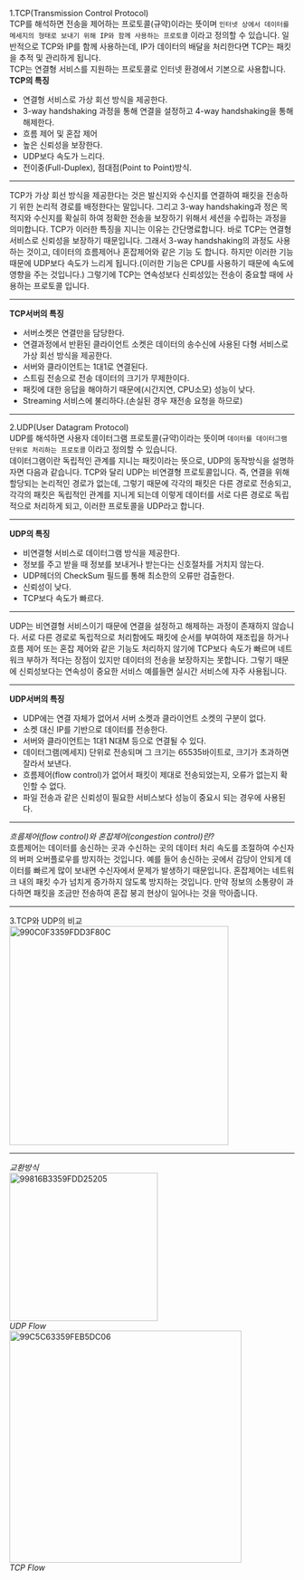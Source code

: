 1.TCP(Transmission Control Protocol) <br>
TCP를 해석하면 전송을 제어하는 프로토콜(규약)이라는 뜻이며 `인터넷 상에서 데이터를 메세지의 형태로 보내기 위해 IP와 함께 사용하는 프로토콜` 이라고 
정의할 수 있습니다. 일반적으로 TCP와 IP를 함께 사용하는데, IP가 데이터의 배달을 처리한다면 TCP는 패킷을 추적 및 관리하게 됩니다. <br>
TCP는 연결형 서비스를 지원하는 프로토콜로 인터넷 환경에서 기본으로 사용합니다. <br>
**TCP의 특징** <br>
- 연결형 서비스로 가상 회선 방식을 제공한다.
- 3-way handshaking 과정을 통해 연결을 설정하고 4-way handshaking을 통해 해제한다.
- 흐름 제어 및 혼잡 제어
- 높은 신뢰성을 보장한다.
- UDP보다 속도가 느리다.
- 전이중(Full-Duplex), 점대점(Point to Point)방식.

-----
TCP가 가상 회선 방식을 제공한다는 것은 발신지와 수신지를 연결하여 패킷을 전송하기 위한 논리적 경로를 배정한다는 말입니다. 그리고 3-way handshaking과
정은 목적지와 수신지를 확실히 하여 정확한 전송을 보장하기 위해서 세션을 수립하는 과정을 의미합니다. TCP가 이러한 특징을 지니는 이유는 간단명료합니다.
바로 TCP는 연결형 서비스로 신뢰성을 보장하기 때문입니다. 그래서 3-way handshaking의 과정도 사용하는 것이고, 데이터의 흐름제어나 혼잡제어와 같은 기능
도 합니다. 하지만 이러한 기능 때문에 UDP보다 속도가 느리게 됩니다.(이러한 기능은 CPU를 사용하기 때문에 속도에 영향을 주는 것입니다.) 그렇기에 TCP는 
연속성보다 신뢰성있는 전송이 중요할 때에 사용하는 프로토콜 입니다.

-----
**TCP서버의 특징** <br>
- 서버소켓은 연결만을 담당한다.
- 연결과정에서 반환된 클라이언트 소켓은 데이터의 송수신에 사용된 다형 서비스로 가상 회선 방식을 제공한다.
- 서버와 클라이언트는 1대1로 연결된다.
- 스트림 전송으로 전송 데이터의 크기가 무제한이다.
- 패킷에 대한 응답을 해야하기 때문에(시간지연, CPU소모) 성능이 낮다.
- Streaming 서비스에 불리하다.(손실된 경우 재전송 요청을 하므로)


-----
2.UDP(User Datagram Protocol) <br>
UDP를 해석하면 사용자 데이터그램 프로토콜(규약)이라는 뜻이며 `데이터를 데이터그램 단위로 처리하는 프로토콜` 이라고 정의할 수 있습니다. <br>
데이터그램이란 독립적인 관계를 지니는 패킷이라는 뜻으로, UDP의 동작방식을 설명하자면 다음과 같습니다. TCP와 달리 UDP는 비연결형 프로토콜입니다. 즉,
연결을 위해 할당되는 논리적인 경로가 없는데, 그렇기 때문에 각각의 패킷은 다른 경로로 전송되고, 각각의 패킷은 독립적인 관계를 지니게 되는데 이렇게 
데이터를 서로 다른 경로로 독립적으로 처리하게 되고, 이러한 프로토콜을 UDP라고 합니다. 

-----
**UDP의 특징** <br>
- 비연결형 서비스로 데이터그램 방식을 제공한다.
- 정보를 주고 받을 때 정보를 보내거나 받는다는 신호절차를 거치지 않는다.
- UDP헤더의 CheckSum 필드를 통해 최소한의 오류만 검출한다.
- 신뢰성이 낮다.
- TCP보다 속도가 빠르다.

-----
UDP는 비연결형 서비스이기 때문에 연결을 설정하고 해제하는 과정이 존재하지 않습니다. 서로 다른 경로로 독립적으로 처리함에도 패킷에 순서를 부여하여 
재조립을 하거나 흐름 제어 또는 혼잡 제어와 같은 기능도 처리하지 않기에 TCP보다 속도가 빠르며 네트워크 부하가 적다는 장점이 있지만 데이터의 전송을 
보장하지는 못합니다. 그렇기 때문에 신뢰성보다는 연속성이 중요한 서비스 예를들면 실시간 서비스에 자주 사용됩니다.

-----
**UDP서버의 특징**
- UDP에는 연결 자체가 없어서 서버 소켓과 클라이언트 소켓의 구분이 없다.
- 소켓 대신 IP를 기반으로 데이터를 전송한다.
- 서버와 클라이언트는 1대1 N대M 등으로 연결될 수 있다.
- 데이터그램(메세지) 단위로 전송되며 그 크기는 65535바이트로, 크기가 초과하면 잘라서 보낸다.
- 흐름제어(flow control)가 없어서 패킷이 제대로 전송되었는지, 오류가 없는지 확인할 수 없다.
- 파일 전송과 같은 신뢰성이 필요한 서비스보다 성능이 중요시 되는 경우에 사용된다.

-----
*흐름제어(flow control)와 혼잡제어(congestion control)란?* <br>
흐름제어는 데이터를 송신하는 곳과 수신하는 곳의 데이터 처리 속도를 조절하여 수신자의 버퍼 오버플로우를 방지하는 것입니다. 예를 들어 송신하는 곳에서
감당이 안되게 데이터를 빠르게 많이 보내면 수신자에서 문제가 발생하기 때문입니다. 혼잡제어는 네트워크 내의 패킷 수가 넘치게 증가하지 않도록 방지하는
것입니다. 만약 정보의 소통량이 과다하면 패킷을 조금만 전송하여 혼잡 붕괴 현상이 일어나는 것을 막아줍니다.

-----
3.TCP와 UDP의 비교 <br>
<img width="387" alt="990C0F3359FDD3F80C" src="https://user-images.githubusercontent.com/63625609/82962934-9181cf80-9ffc-11ea-8f8c-d6cea0935c60.png">

-----
*교환방식* <br>
<img width="262" alt="99816B3359FDD25205" src="https://user-images.githubusercontent.com/63625609/82963030-c8f07c00-9ffc-11ea-8d6f-09bcde71b54e.png"> <br>
*UDP Flow* <br>
<img width="410" alt="99C5C63359FEB5DC06" src="https://user-images.githubusercontent.com/63625609/82963084-e7567780-9ffc-11ea-9cbd-217b517f6fdc.png"> <br>
*TCP Flow* <br>
